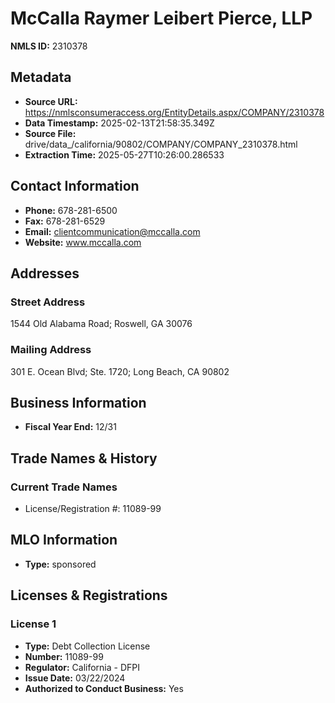 # McCalla Raymer Leibert Pierce, LLP

**NMLS ID:** 2310378

## Metadata
- **Source URL:** https://nmlsconsumeraccess.org/EntityDetails.aspx/COMPANY/2310378
- **Data Timestamp:** 2025-02-13T21:58:35.349Z
- **Source File:** drive/data_/california/90802/COMPANY/COMPANY_2310378.html
- **Extraction Time:** 2025-05-27T10:26:00.286533

## Contact Information
- **Phone:** 678-281-6500
- **Fax:** 678-281-6529
- **Email:** clientcommunication@mccalla.com
- **Website:** www.mccalla.com

## Addresses
### Street Address
1544 Old Alabama Road; Roswell, GA 30076

### Mailing Address
301 E. Ocean Blvd; Ste. 1720; Long Beach, CA 90802

## Business Information
- **Fiscal Year End:** 12/31

## Trade Names & History
### Current Trade Names
- License/Registration #: 11089-99

## MLO Information
- **Type:** sponsored

## Licenses & Registrations

### License 1
- **Type:** Debt Collection License
- **Number:** 11089-99
- **Regulator:** California - DFPI
- **Issue Date:** 03/22/2024
- **Authorized to Conduct Business:** Yes
